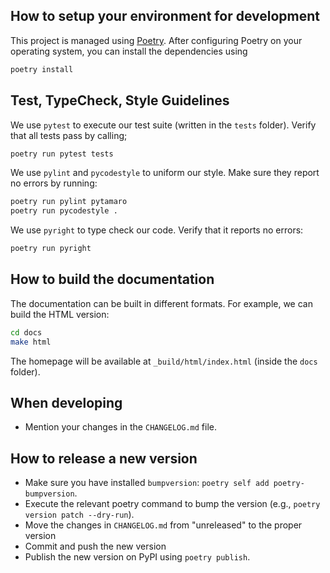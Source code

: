 ## How to setup your environment for development

This project is managed using [Poetry](https://python-poetry.org/).
After configuring Poetry on your operating system, you can install the dependencies using

```sh
poetry install
```

## Test, TypeCheck, Style Guidelines

We use `pytest` to execute our test suite (written in the `tests` folder). Verify that all tests pass by calling;

```sh
poetry run pytest tests
```

We use `pylint` and `pycodestyle` to uniform our style. Make sure they report no errors by running:
```sh
poetry run pylint pytamaro
poetry run pycodestyle .
```

We use `pyright` to type check our code. Verify that it reports no errors:
```sh
poetry run pyright
```

## How to build the documentation

The documentation can be built in different formats. For example, we can build the HTML version:

```sh
cd docs
make html
```

The homepage will be available at `_build/html/index.html` (inside the `docs` folder).

## When developing

- Mention your changes in the `CHANGELOG.md` file.

## How to release a new version

- Make sure you have installed `bumpversion`: `poetry self add poetry-bumpversion`.
- Execute the relevant poetry command to bump the version (e.g., `poetry version patch --dry-run`).
- Move the changes in `CHANGELOG.md` from "unreleased" to the proper version
- Commit and push the new version
- Publish the new version on PyPI using `poetry publish`.